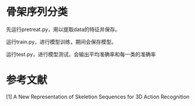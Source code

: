 # 骨架序列分类
先运行pretreat.py，用以提取data的特征并保存。

运行train.py，进行模型训练，期间会保存模型。

运行test.py，进行模型测试，会输出平均准确率和每一类的准确率

# 参考文献
[1] A New Representation of Skeletion Sequences for 3D Action Recognition
